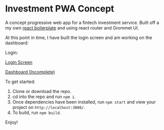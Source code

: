 # Investment PWA Concept

A concept progressive web app for a fintech investment service. Built off a my own [react boilerplate](https://github.com/andthomas/react-scratch) and using react router and Grommet UI.

At this point in time, I have built the login screen and am working on the dashboard:

Login: 

[Login Screen](https://imgur.com/IGC9SOL)

[Dashboard (Incomplete)](https://imgur.com/g9tsCno)

To get started:

1. Clone or download the repo.
2. cd into the repo and run `npm i`.
3. Once dependencies have been installed, run `npm start` and view your project on `http://localhost:3000/`.
4. To build, run `npm build`.

Enjoy!